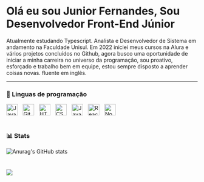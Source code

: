 # Olá eu sou Junior Fernandes, Sou Desenvolvedor Front-End Júnior

Atualmente estudando Typescript. Analista e Desenvolvedor de Sistema em andamento na Faculdade Unisul. Em 2022 iniciei meus cursos na Alura e vários projetos concluídos no Github, agora busco uma oportunidade de iniciar a minha carreira no universo da programação, sou proativo, esforçado e trabalho bem em equipe, estou sempre disposto a aprender coisas novas. fluente em inglês.

---


### 🧰 Linguas de programação

<img align="left" alt="Java" width="30px" style="padding-right:10px;" src="https://cdn.jsdelivr.net/gh/devicons/devicon/icons/java/java-original.svg"/>
<img align="left" alt="Git" width="30px" style="padding-right:10px;" src="https://cdn.jsdelivr.net/gh/devicons/devicon/icons/git/git-original.svg" />
<img align="left" alt="HTML" width="30px"
style="padding-right:10px;" src="https://cdn.jsdelivr.net/gh/devicons/devicon/icons/html5/html5-plain.svg" />
<img align="left" alt="CSS" width="30px" style="padding-right:10px;" src="https://cdn.jsdelivr.net/gh/devicons/devicon/icons/css3/css3-plain.svg" />
<img align="left" alt="JavaScript" width="30px" style="padding-right:10px;" src="https://cdn.jsdelivr.net/gh/devicons/devicon/icons/javascript/javascript-plain.svg" />
<img align="left" alt="React" width="30px" style="padding-right:10px;" src="https://cdn.jsdelivr.net/gh/devicons/devicon/icons/react/react-original.svg" />
<img align="left" alt="NodeJS" width="30px" style="padding-right:10px;" src="https://cdn.jsdelivr.net/gh/devicons/devicon/icons/nodejs/nodejs-original.svg" />
<br>
<br>

#

### 📊 Stats
 
 ![Anurag's GitHub stats](https://github-readme-stats.vercel.app/api?username=xJuniorFx&show_icons=true&theme=tokyonight)
<br>

#


 

<div>

  <a href="https://www.linkedin.com/in/juniorfs/" target="_blank"><img src="https://img.shields.io/badge/-LinkedIn-%230077B5?style=for-the-badge&logo=linkedin&logoColor=white" target="_blank"></a> 
  
